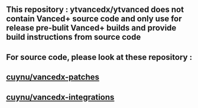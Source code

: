 ## This repository : ytvancedx/ytvanced does not contain Vanced+ source code and only use for release pre-bulit Vanced+ builds and provide build instructions from source code

## For source code, please look at these repository : 

## [cuynu/vancedx-patches](https://github.com/cuynu/vancedx-patches) 
## [cuynu/vancedx-integrations](https://github.com/cuynu/vancedx-integrations)
